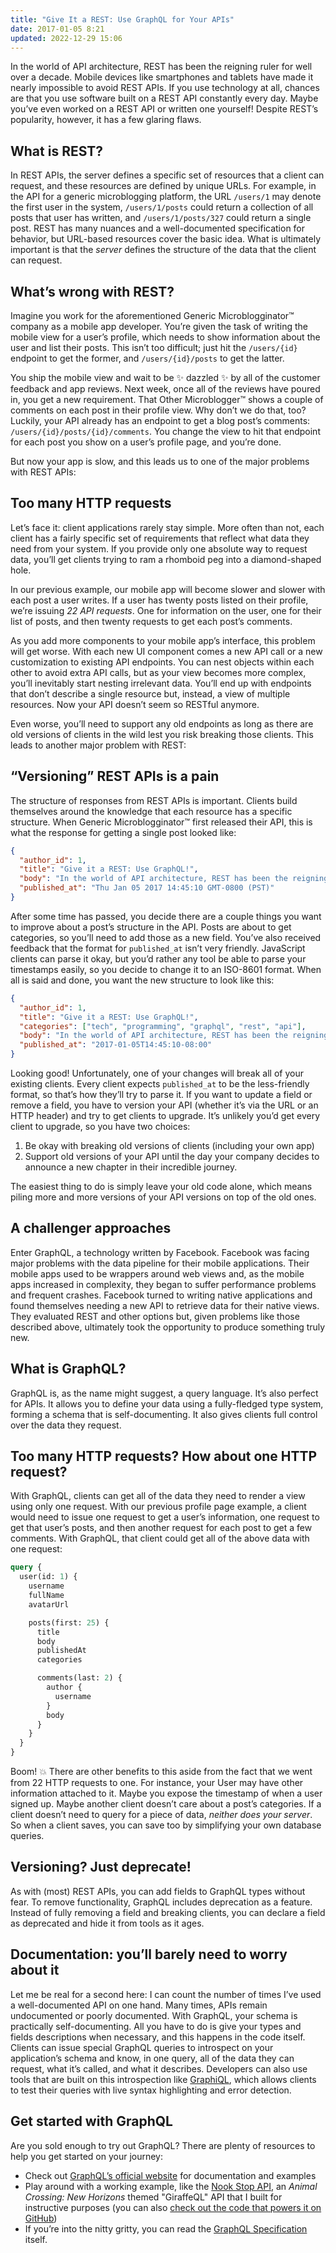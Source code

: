```yaml
---
title: "Give It a REST: Use GraphQL for Your APIs"
date: 2017-01-05 8:21
updated: 2022-12-29 15:06
---
```


In the world of API architecture, REST has been the reigning ruler for well over a decade. Mobile devices like smartphones and tablets have made it nearly impossible to avoid REST APIs. If you use technology at all, chances are that you use software built on a REST API constantly every day. Maybe you’ve even worked on a REST API or written one yourself! Despite REST’s popularity, however, it has a few glaring flaws.

<!--more-->

## What is REST?

In REST APIs, the server defines a specific set of resources that a client can request, and these resources are defined by unique URLs. For example, in the API for a generic microblogging platform, the URL `/users/1` may denote the first user in the system, `/users/1/posts` could return a collection of all posts that user has written, and `/users/1/posts/327` could return a single post. REST has many nuances and a well-documented specification for behavior, but URL-based resources cover the basic idea. What is ultimately important is that the _server_ defines the structure of the data that the client can request.

## What’s wrong with REST?

Imagine you work for the aforementioned Generic Microblogginator™ company as a mobile app developer. You’re given the task of writing the mobile view for a user’s profile, which needs to show information about the user and list their posts. This isn’t too difficult; just hit the `/users/{id}` endpoint to get the former, and `/users/{id}/posts` to get the latter.

You ship the mobile view and wait to be ✨ dazzled ✨ by all of the customer feedback and app reviews. Next week, once all of the reviews have poured in, you get a new requirement. That Other Microblogger™ shows a couple of comments on each post in their profile view. Why don’t we do that, too? Luckily, your API already has an endpoint to get a blog post’s comments: `/users/{id}/posts/{id}/comments`. You change the view to hit that endpoint for each post you show on a user’s profile page, and you’re done.

But now your app is slow, and this leads us to one of the major problems with REST APIs:

## Too many HTTP requests

Let’s face it: client applications rarely stay simple. More often than not, each client has a fairly specific set of requirements that reflect what data they need from your system. If you provide only one absolute way to request data, you’ll get clients trying to ram a rhomboid peg into a diamond-shaped hole.

In our previous example, our mobile app will become slower and slower with each post a user writes. If a user has twenty posts listed on their profile, we’re issuing _22 API requests_. One for information on the user, one for their list of posts, and then twenty requests to get each post’s comments.

As you add more components to your mobile app’s interface, this problem will get worse. With each new UI component comes a new API call or a new customization to existing API endpoints. You can nest objects within each other to avoid extra API calls, but as your view becomes more complex, you’ll inevitably start nesting irrelevant data. You’ll end up with endpoints that don’t describe a single resource but, instead, a view of multiple resources. Now your API doesn’t seem so RESTful anymore.

Even worse, you’ll need to support any old endpoints as long as there are old versions of clients in the wild lest you risk breaking those clients. This leads to another major problem with REST:

## “Versioning” REST APIs is a pain

The structure of responses from REST APIs is important. Clients build themselves around the knowledge that each resource has a specific structure. When Generic Microblogginator™ first released their API, this is what the response for getting a single post looked like:

```json
{
  "author_id": 1,
  "title": "Give it a REST: Use GraphQL!",
  "body": "In the world of API architecture, REST has been the reigning ruler for a decade or more.",
  "published_at": "Thu Jan 05 2017 14:45:10 GMT-0800 (PST)"
}
```

After some time has passed, you decide there are a couple things you want to improve about a post’s structure in the API. Posts are about to get categories, so you’ll need to add those as a new field. You’ve also received feedback that the format for `published_at` isn’t very friendly. JavaScript clients can parse it okay, but you’d rather any tool be able to parse your timestamps easily, so you decide to change it to an ISO-8601 format. When all is said and done, you want the new structure to look like this:

```json
{
  "author_id": 1,
  "title": "Give it a REST: Use GraphQL!",
  "categories": ["tech", "programming", "graphql", "rest", "api"],
  "body": "In the world of API architecture, REST has been the reigning ruler for a decade or more.",
  "published_at": "2017-01-05T14:45:10-08:00"
}
```

Looking good! Unfortunately, one of your changes will break all of your existing clients. Every client expects `published_at` to be the less-friendly format, so that’s how they’ll try to parse it. If you want to update a field or remove a field, you have to version your API (whether it’s via the URL or an HTTP header) and try to get clients to upgrade. It’s unlikely you’d get every client to upgrade, so you have two choices:

1. Be okay with breaking old versions of clients (including your own app)
2. Support old versions of your API until the day your company decides to announce a new chapter in their incredible journey.

The easiest thing to do is simply leave your old code alone, which means piling more and more versions of your API versions on top of the old ones.

## A challenger approaches

Enter GraphQL, a technology written by Facebook. Facebook was facing major problems with the data pipeline for their mobile applications. Their mobile apps used to be wrappers around web views and, as the mobile apps increased in complexity, they began to suffer performance problems and frequent crashes. Facebook turned to writing native applications and found themselves needing a new API to retrieve data for their native views. They evaluated REST and other options but, given problems like those described above, ultimately took the opportunity to produce something truly new.

## What is GraphQL?

GraphQL is, as the name might suggest, a query language. It’s also perfect for APIs. It allows you to define your data using a fully-fledged type system, forming a schema that is self-documenting. It also gives clients full control over the data they request.

## Too many HTTP requests? How about one HTTP request?

With GraphQL, clients can get all of the data they need to render a view using only one request. With our previous profile page example, a client would need to issue one request to get a user’s information, one request to get that user’s posts, and then another request for each post to get a few comments. With GraphQL, that client could get all of the above data with one request:

```graphql
query {
  user(id: 1) {
    username
    fullName
    avatarUrl

    posts(first: 25) {
      title
      body
      publishedAt
      categories

      comments(last: 2) {
        author {
          username
        }
        body
      }
    }
  }
}
```

Boom! 💥 There are other benefits to this aside from the fact that we went from 22 HTTP requests to one. For instance, your User may have other information attached to it. Maybe you expose the timestamp of when a user signed up. Maybe another client doesn’t care about a post’s categories. If a client doesn’t need to query for a piece of data, _neither does your server_. So when a client saves, you can save too by simplifying your own database queries.

## Versioning? Just deprecate!

As with (most) REST APIs, you can add fields to GraphQL types without fear. To remove functionality, GraphQL includes deprecation as a feature. Instead of fully removing a field and breaking clients, you can declare a field as deprecated and hide it from tools as it ages.

## Documentation: you’ll barely need to worry about it

Let me be real for a second here: I can count the number of times I’ve used a well-documented API on one hand. Many times, APIs remain undocumented or poorly documented. With GraphQL, your schema is practically self-documenting. All you have to do is give your types and fields descriptions when necessary, and this happens in the code itself. Clients can issue special GraphQL queries to introspect on your application’s schema and know, in one query, all of the data they can request, what it’s called, and what it describes. Developers can also use tools that are built on this introspection like [GraphiQL](https://github.com/graphql/graphiql), which allows clients to test their queries with live syntax highlighting and error detection.

## Get started with GraphQL

Are you sold enough to try out GraphQL? There are plenty of resources to help you get started on your journey:

* Check out [GraphQL’s official website](http://graphql.org/) for documentation and examples
* Play around with a working example, like the [Nook Stop API](https://acnh.apps.davidcel.is/), an _Animal Crossing: New Horizons_ themed "GiraffeQL" API that I built for instructive purposes (you can also [check out the code that powers it on GitHub](https://github.com/davidcelis/nook_stop_api))
* If you’re into the nitty gritty, you can read the [GraphQL Specification](http://facebook.github.io/graphql/) itself.
